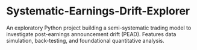 # Systematic-Earnings-Drift-Explorer
An exploratory Python project building a semi-systematic trading model to investigate post-earnings announcement drift (PEAD). Features data simulation, back-testing, and foundational quantitative analysis.
